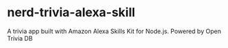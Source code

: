 # nerd-trivia-alexa-skill
A trivia app built with Amazon Alexa Skills Kit for Node.js. Powered by Open Trivia DB
